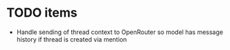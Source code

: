# TODO items

* Handle sending of thread context to OpenRouter so model has message history if thread is created via mention 